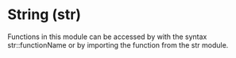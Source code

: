 # String (str)
Functions in this module can be accessed by with the syntax str::functionName or by importing the function from the str module.